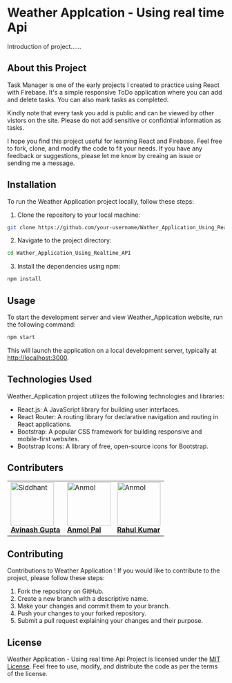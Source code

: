 # Weather Applcation - Using real time Api


Introduction of project......

## About this Project
Task Manager is one of the early projects I created to practice using React with Firebase. It's a simple responsive ToDo application where you can add and delete tasks. You can also mark tasks as completed.

Kindly note that every task you add is public and can be viewed by other vistors on the site. Please do not add sensitive or confidntial information as tasks.

I hope you find this project useful for learning React and Firebase. Feel free to fork, clone, and modify the code to fit your needs. If you have any feedback or suggestions, please let me know by creaing an issue or sending me a message.


## Installation

To run the Weather Application project locally, follow these steps:

1. Clone the repository to your local machine:

```bash
git clone https://github.com/your-username/Wather_Application_Using_Realtime_API.git
```

2. Navigate to the project directory:

```bash
cd Wather_Application_Using_Realtime_API
```

3. Install the dependencies using npm:

```bash
npm install
```

## Usage

To start the development server and view Weather_Application website, run the following command:

```bash
npm start
```

This will launch the application on a local development server, typically at [http://localhost:3000](http://localhost:3000).

## Technologies Used

Weather_Application project utilizes the following technologies and libraries:

- React.js: A JavaScript library for building user interfaces.
- React Router: A routing library for declarative navigation and routing in React applications.
- Bootstrap: A popular CSS framework for building responsive and mobile-first websites.
- Bootstrap Icons: A library of free, open-source icons for Bootstrap.

## Contributers

<table>
<tr>
   <td>
        <a href="https://github.com/avinashji1302">
            <img src="https://avatars.githubusercontent.com/u/91355822?v=4" width="100px" alt="Siddhant"/>
                <br />
            <b>Avinash Gupta</b>
        </a>
    </td>

   <td>
       <a href="https://github.com/anmol111pal">
            <img src="https://avatars.githubusercontent.com/u/93645325?v=4" width="100px" alt="Anmol"/>
                <br />
            <b>Anmol Pal</b>
        </a>
   </td>
    <td>
       <a href="https://github.com/rahulkumar161098">
            <img src="https://avatars.githubusercontent.com/u/71649748?v=4" width="100px" alt="Anmol"/>
                <br />
            <b>Rahul Kumar</b>
        </a>
   </td>
 </tr>
</table>



## Contributing

Contributions to Weather Application ! If you would like to contribute to the project, please follow these steps:

1. Fork the repository on GitHub.
2. Create a new branch with a descriptive name.
3. Make your changes and commit them to your branch.
4. Push your changes to your forked repository.
5. Submit a pull request explaining your changes and their purpose.

## License

Weather Application - Using real time Api Project is licensed under the [MIT License](LICENSE). Feel free to use, modify, and distribute the code as per the terms of the license.
